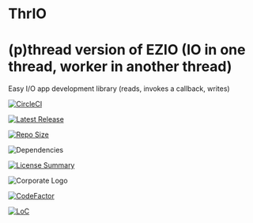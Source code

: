 # ThrIO
(p)thread version of EZIO (IO in one thread, worker in another thread)
==========
Easy I/O app development library (reads, invokes a callback, writes)

[![CircleCI](https://img.shields.io/circleci/build/github/InnovAnon-Inc/ThrIO?color=%23FF1100&logo=InnovAnon%2C%20Inc.&logoColor=%23FF1133&style=plastic)](https://circleci.com/gh/InnovAnon-Inc/ThrIO)

[![Latest Release](https://img.shields.io/github/commits-since/InnovAnon-Inc/ThrIO/latest?color=%23FF1100&include_prereleases&logo=InnovAnon%2C%20Inc.&logoColor=%23FF1133&style=plastic)](https://github.com/InnovAnon-Inc/ThrIO/releases/latest)

[![Repo Size](https://img.shields.io/github/repo-size/InnovAnon-Inc/ThrIO?color=%23FF1100&logo=InnovAnon%2C%20Inc.&logoColor=%23FF1133&style=plastic)](https://github.com/InnovAnon-Inc/ThrIO)

![Dependencies](https://img.shields.io/librariesio/github/InnovAnon-Inc/ThrIO?color=%23FF1100&style=plastic)

[![License Summary](https://img.shields.io/github/license/InnovAnon-Inc/ThrIO?color=%23FF1100&label=Free%20Code%20for%20a%20Free%20World%21&logo=InnovAnon%2C%20Inc.&logoColor=%23FF1133&style=plastic)](https://tldrlegal.com/license/unlicense#summary)

![Corporate Logo](https://i.imgur.com/UD8y4Is.gif)

[![CodeFactor](https://www.codefactor.io/repository/github/InnovAnon-Inc/ThrIO/badge)](https://www.codefactor.io/repository/github/InnovAnon-Inc/ThrIO)

[![LoC](https://tokei.rs/b1/github/InnovAnon-Inc/ThrIO?category=code)](https://github.com/InnovAnon-Inc/ThrIO)

